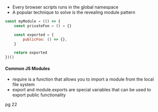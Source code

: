 - Every browser scripts runs in the global namespace
- A popular technique to solve is the revealing module pattern
```javascript
const myModule = (() => {
	const privateFoo = () = {}

	const exported = {
		publicFoo: () => {},
	}

	return exported
})()
```

#### Common JS Modules
- require is a function that allows you to import a module from the local file system
- export and module.exports are special variables that can be used to export public functionality

pg 22